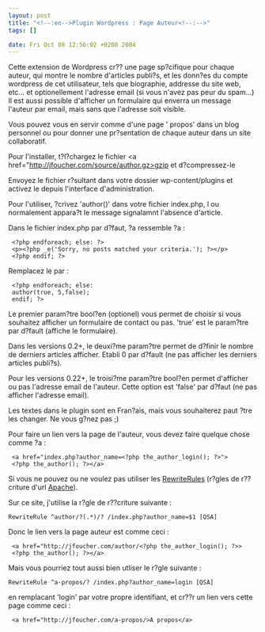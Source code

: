 ```yaml
--- 
layout: post
title: "<!--:en-->Plugin Wordpress : Page Auteur<!--:-->"
tags: []

date: Fri Oct 08 12:56:02 +0200 2004
---
```

Cette extension de Wordpress cr?? une page sp?cifique pour chaque auteur, qui montre le nombre d'articles publi?s, et les donn?es du compte wordpress de cet utilisateur, tels que biographie, addresse du site web, etc... et optionellement l'adresse email (si vous n'avez pas peur du spam...) Il est aussi possible d'afficher un formulaire qui enverra un message   l'auteur par email, mais sans que l'adresse soit visible. 

Vous pouvez vous en servir comme d'une page '  propos' dans un blog personnel ou pour donner une pr?sentation de chaque auteur dans un site collaboratif.


Pour l'installer, t?l?chargez le fichier <a href="http://jfoucher.com/source/author.gz>gzip</a> et d?compressez-le

Envoyez  le fichier r?sultant dans votre dossier wp-content/plugins et activez le depuis l'interface d'administration.

Pour l'utiliser, ?crivez 'author()' dans votre fichier index.php, l  ou normalement appara?t le message signalamnt l'absence d'article.

Dans le fichier index.php par d?faut, ?a ressemble   ?a :

     <?php endforeach; else: ?>
     <p><?php _e('Sorry, no posts matched your criteria.'); ?></p>
     <?php endif; ?>

Remplacez le par :

     <?php endforeach; else:
     author(true, 5,false);
     endif; ?>

Le premier param?tre bool?en (optionel) vous permet de choisir si vous souhaitez afficher un formulaire de contact ou pas. 'true' est le param?tre par d?fault (affiche le formulaire).

Dans les versions 0.2+, le deuxi?me param?tre permet de d?finir le nombre de derniers articles   afficher. Etabli   0 par d?fault (ne pas afficher les derniers articles publi?s).

Pour les versions 0.22+, le troisi?me param?tre bool?en permet d'afficher ou pas l'adresse email de l'auteur. Cette option est   'false' par d?faut (ne pas afficher l'adresse email).

Les textes dans le plugin sont en Fran?ais, mais vous souhaiterez paut ?tre les changer. Ne vous g?nez pas ;)

Pour faire un lien vers la page de l'auteur, vous devez faire quelque chose comme ?a :

     <a href="index.php?author_name=<?php the_author_login(); ?>">
     <?php the_author(); ?></a>

Si vous ne pouvez ou ne voulez pas utiliser les <a href="http://httpd.apache.org/docs/misc/rewriteguide.html">RewriteRules</a> (r?gles de r??criture d'url <a href="http://httpd.apache.org">Apache</a>).

Sur ce site, j'utilise la r?gle de r??criture suivante :

    RewriteRule ^author/?(.*)/? /index.php?author_name=$1 [QSA]

Donc le lien vers la page auteur est comme ceci :

     <a href="http://jfoucher.com/author/<?php the_author_login(); ?>>
     <?php the_author(); ?></a>

Mais vous pourriez tout aussi bien utliser le r?gle suivante :

    RewriteRule ^a-propos/? /index.php?author_name=login [QSA]

en remplacant 'login' par votre propre identifiant, et cr??r un lien vers cette page comme ceci :

     <a href="http://jfoucher.com/a-propos/>A propos</a>
